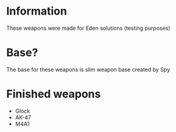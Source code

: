 # Information
These weapons were made for Eden solutions (testing purposes) 

# Base?
The base for these weapons is slim weapon base created by Spy

# Finished weapons 
- Glock 
- AK-47
- M4A1


